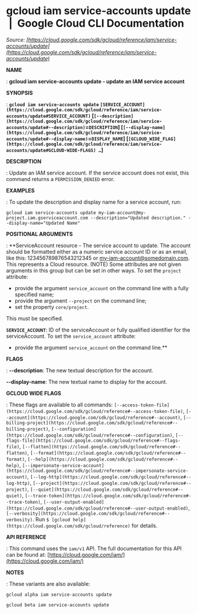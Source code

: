 # gcloud iam service-accounts update  |  Google Cloud CLI Documentation

*Source: [https://cloud.google.com/sdk/gcloud/reference/iam/service-accounts/update](https://cloud.google.com/sdk/gcloud/reference/iam/service-accounts/update)*

**NAME**

: **gcloud iam service-accounts update - update an IAM service account**

**SYNOPSIS**

: **`gcloud iam service-accounts update` `[SERVICE_ACCOUNT](https://cloud.google.com/sdk/gcloud/reference/iam/service-accounts/update#SERVICE_ACCOUNT)` [`[--description](https://cloud.google.com/sdk/gcloud/reference/iam/service-accounts/update#--description)`=`DESCRIPTION`] [`[--display-name](https://cloud.google.com/sdk/gcloud/reference/iam/service-accounts/update#--display-name)`=`DISPLAY_NAME`] [`[GCLOUD_WIDE_FLAG](https://cloud.google.com/sdk/gcloud/reference/iam/service-accounts/update#GCLOUD-WIDE-FLAGS) …`]**

**DESCRIPTION**

: Update an IAM service account.
If the service account does not exist, this command returns a
`PERMISSION_DENIED` error.

**EXAMPLES**

: To update the description and display name for a service account, run:

```
gcloud iam service-accounts update my-iam-account@my-project.iam.gserviceaccount.com --description="Updated description." --display-name="Updated Name"
```

**POSITIONAL ARGUMENTS**

: **ServiceAccount resource - The service account to update. The account should be
formatted either as a numeric service account ID or as an email, like this:
123456789876543212345 or my-iam-account@somedomain.com. This represents a Cloud
resource. (NOTE) Some attributes are not given arguments in this group but can
be set in other ways.
To set the `project` attribute:

- provide the argument `service_account` on the command line with a
fully specified name;
- provide the argument `--project` on the command line;
- set the property `core/project`.

This must be specified.

**`SERVICE_ACCOUNT`**:
ID of the serviceAccount or fully qualified identifier for the serviceAccount.
To set the `service_account` attribute:

- provide the argument `service_account` on the command line.**

**FLAGS**

: **--description**:
The new textual description for the account.

**--display-name**:
The new textual name to display for the account.

**GCLOUD WIDE FLAGS**

: These flags are available to all commands: `[--access-token-file](https://cloud.google.com/sdk/gcloud/reference#--access-token-file)`,
`[--account](https://cloud.google.com/sdk/gcloud/reference#--account)`, `[--billing-project](https://cloud.google.com/sdk/gcloud/reference#--billing-project)`,
`[--configuration](https://cloud.google.com/sdk/gcloud/reference#--configuration)`,
`[--flags-file](https://cloud.google.com/sdk/gcloud/reference#--flags-file)`,
`[--flatten](https://cloud.google.com/sdk/gcloud/reference#--flatten)`, `[--format](https://cloud.google.com/sdk/gcloud/reference#--format)`, `[--help](https://cloud.google.com/sdk/gcloud/reference#--help)`, `[--impersonate-service-account](https://cloud.google.com/sdk/gcloud/reference#--impersonate-service-account)`,
`[--log-http](https://cloud.google.com/sdk/gcloud/reference#--log-http)`,
`[--project](https://cloud.google.com/sdk/gcloud/reference#--project)`, `[--quiet](https://cloud.google.com/sdk/gcloud/reference#--quiet)`, `[--trace-token](https://cloud.google.com/sdk/gcloud/reference#--trace-token)`, `[--user-output-enabled](https://cloud.google.com/sdk/gcloud/reference#--user-output-enabled)`,
`[--verbosity](https://cloud.google.com/sdk/gcloud/reference#--verbosity)`.
Run `$ [gcloud help](https://cloud.google.com/sdk/gcloud/reference)` for details.

**API REFERENCE**

: This command uses the `iam/v1` API. The full documentation for this
API can be found at: [https://cloud.google.com/iam/](https://cloud.google.com/iam/)

**NOTES**

: These variants are also available:

```
gcloud alpha iam service-accounts update
```

```
gcloud beta iam service-accounts update
```